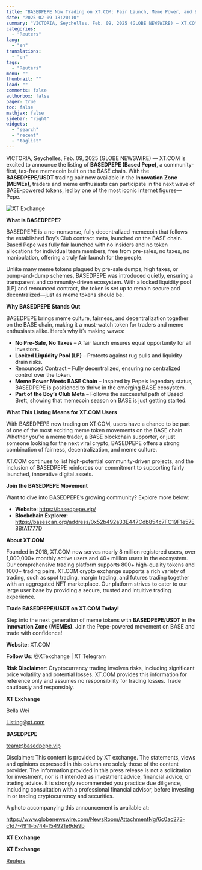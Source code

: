 ```yaml
---
title: "BASEDPEPE Now Trading on XT.COM: Fair Launch, Meme Power, and BASE Chain"
date: "2025-02-09 18:20:10"
summary: "VICTORIA, Seychelles, Feb. 09, 2025 (GLOBE NEWSWIRE) — XT.COM is excited to announce the listing of BASEDPEPE (Based Pepe), a community-first, tax-free memecoin built on the BASE chain. With the BASEDPEPE/USDT trading pair now available in the Innovation Zone (MEMEs), traders and meme enthusiasts can participate in the next wave..."
categories:
  - "Reuters"
lang:
  - "en"
translations:
  - "en"
tags:
  - "Reuters"
menu: ""
thumbnail: ""
lead: ""
comments: false
authorbox: false
pager: true
toc: false
mathjax: false
sidebar: "right"
widgets:
  - "search"
  - "recent"
  - "taglist"
---
```


VICTORIA, Seychelles, Feb. 09, 2025 (GLOBE NEWSWIRE) — XT.COM is excited to announce the listing of **BASEDPEPE (Based Pepe)**, a community-first, tax-free memecoin built on the BASE chain. With the **BASEDPEPE/USDT** trading pair now available in the **Innovation Zone (MEMEs)**, traders and meme enthusiasts can participate in the next wave of BASE-powered tokens, led by one of the most iconic internet figures—Pepe.

![XT Exchange](https://s3.tradingview.com/news/image/tag:reuters.com,2025-02-09:newsml_GNX8L0GhF-4c1bd31c370067722c90ea66194d1633-resized.jpeg)

**What is BASEDPEPE?**

BASEDPEPE is a no-nonsense, fully decentralized memecoin that follows the established Boy’s Club contract meta, launched on the BASE chain. Based Pepe was fully fair launched with no insiders and no token allocations for individual team members, free from pre-sales, no taxes, no manipulation, offering a truly fair launch for the people.

Unlike many meme tokens plagued by pre-sale dumps, high taxes, or pump-and-dump schemes, BASEDPEPE was introduced quietly, ensuring a transparent and community-driven ecosystem. With a locked liquidity pool (LP) and renounced contract, the token is set up to remain secure and decentralized—just as meme tokens should be.

**Why BASEDPEPE Stands Out**

BASEDPEPE brings meme culture, fairness, and decentralization together on the BASE chain, making it a must-watch token for traders and meme enthusiasts alike. Here’s why it’s making waves:

* **No Pre-Sale, No Taxes** – A fair launch ensures equal opportunity for all investors.
* **Locked Liquidity Pool (LP)** – Protects against rug pulls and liquidity drain risks.
* Renounced Contract – Fully decentralized, ensuring no centralized control over the token.
* **Meme Power Meets BASE Chain** – Inspired by Pepe’s legendary status, BASEDPEPE is positioned to thrive in the emerging BASE ecosystem.
* **Part of the Boy’s Club Meta** – Follows the successful path of Based Brett, showing that memecoin season on BASE is just getting started.

**What This Listing Means for XT.COM Users**

With BASEDPEPE now trading on XT.COM, users have a chance to be part of one of the most exciting meme token movements on the BASE chain. Whether you’re a meme trader, a BASE blockchain supporter, or just someone looking for the next viral crypto, BASEDPEPE offers a strong combination of fairness, decentralization, and meme culture.

XT.COM continues to list high-potential community-driven projects, and the inclusion of BASEDPEPE reinforces our commitment to supporting fairly launched, innovative digital assets.

**Join the BASEDPEPE Movement**

Want to dive into BASEDPEPE’s growing community? Explore more below:

* **Website**: https://basedpepe.vip/
* **Blockchain Explorer**: https://basescan.org/address/0x52b492a33E447Cdb854c7FC19F1e57E8BfA1777D

**About XT.COM**

Founded in 2018, XT.COM now serves nearly 8 million registered users, over 1,000,000+ monthly active users and 40+ million users in the ecosystem. Our comprehensive trading platform supports 800+ high-quality tokens and 1000+ trading pairs. XT.COM crypto exchange supports a rich variety of trading, such as spot trading, margin trading, and futures trading together with an aggregated NFT marketplace. Our platform strives to cater to our large user base by providing a secure, trusted and intuitive trading experience.

**Trade BASEDPEPE/USDT on XT.COM Today!**

Step into the next generation of meme tokens with **BASEDPEPE/USDT** in the **Innovation Zone (MEMEs)**. Join the Pepe-powered movement on BASE and trade with confidence!

**Website**: XT.COM

**Follow Us**: @XTexchange | XT Telegram

**Risk Disclaimer**: Cryptocurrency trading involves risks, including significant price volatility and potential losses. XT.COM provides this information for reference only and assumes no responsibility for trading losses. Trade cautiously and responsibly.

**XT Exchange**

Bella Wei

Listing@xt.com

**BASEDPEPE**

team@basedpepe.vip

Disclaimer: This content is provided by XT exchange. The statements, views and opinions expressed in this column are solely those of the content provider. The information provided in this press release is not a solicitation for investment, nor is it intended as investment advice, financial advice, or trading advice. It is strongly recommended you practice due diligence, including consultation with a professional financial advisor, before investing in or trading cryptocurrency and securities.

A photo accompanying this announcement is available at:

https://www.globenewswire.com/NewsRoom/AttachmentNg/6c0ac273-c1d7-4911-b744-f54921e9de9b

**XT Exchange**

**XT Exchange**

[Reuters](https://www.tradingview.com/news/reuters.com,2025-02-09:newsml_GNX8L0GhF:0-basedpepe-now-trading-on-xt-com-fair-launch-meme-power-and-base-chain/)

